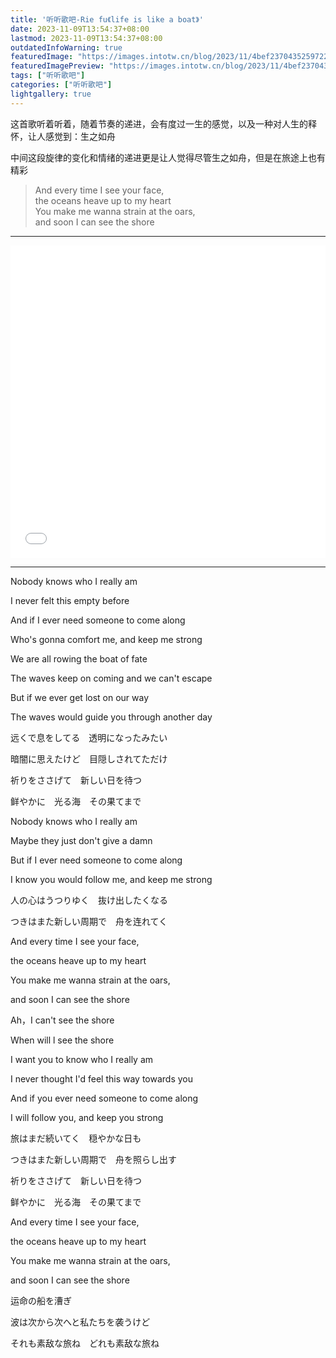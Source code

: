 ```yaml
---
title: '听听歌吧-Rie fu《life is like a boat》'
date: 2023-11-09T13:54:37+08:00
lastmod: 2023-11-09T13:54:37+08:00
outdatedInfoWarning: true
featuredImage: "https://images.intotw.cn/blog/2023/11/4bef2370435259722ac9ee5a4d0fd4bc.png"
featuredImagePreview: "https://images.intotw.cn/blog/2023/11/4bef2370435259722ac9ee5a4d0fd4bc.png"
tags: ["听听歌吧"]
categories: ["听听歌吧"]
lightgallery: true
---
```


这首歌听着听着，随着节奏的递进，会有度过一生的感觉，以及一种对人生的释怀，让人感觉到：生之如舟

中间这段旋律的变化和情绪的递进更是让人觉得尽管生之如舟，但是在旅途上也有精彩


> And every time I see your face,<br>
the oceans heave up to my heart<br>
You make me wanna strain at the oars,<br>
and soon I can see the shore<br>



----

<iframe  src="//player.bilibili.com/player.html?isOutside=true&aid=672157950&bvid=BV1AU4y1a7w8&cid=310647896&p=1" allowfullscreen="allowfullscreen" width="100%" height="500" scrolling="no" frameborder="0" sandbox="allow-top-navigation allow-same-origin allow-forms allow-scripts"></iframe>

---

Nobody knows who I really am

I never felt this empty before

And if I ever need someone to come along

Who's gonna comfort me, and keep me strong

We are all rowing the boat of fate

The waves keep on coming and we can't escape

But if we ever get lost on our way

The waves would guide you through another day

远くで息をしてる　透明になったみたい

暗闇に思えたけど　目隠しされてただけ

祈りをささげて　新しい日を待つ

鲜やかに　光る海　その果てまで

Nobody knows who I really am

Maybe they just don't give a damn

But if I ever need someone to come along

I know you would follow me, and keep me strong

人の心はうつりゆく　抜け出したくなる

つきはまた新しい周期で　舟を连れてく

And every time I see your face,

the oceans heave up to my heart

You make me wanna strain at the oars,

and soon I can see the shore

Ah，I can't see the shore

When will l see the shore

I want you to know who I really am

I never thought I'd feel this way towards you

And if you ever need someone to come along

I will follow you, and keep you strong

旅はまだ続いてく　穏やかな日も

つきはまた新しい周期で　舟を照らし出す

祈りをささげて　新しい日を待つ

鲜やかに　光る海　その果てまで

And every time I see your face,

the oceans heave up to my heart

You make me wanna strain at the oars,

and soon I can see the shore

运命の船を漕ぎ

波は次から次へと私たちを袭うけど

それも素敌な旅ね　どれも素敌な旅ね
